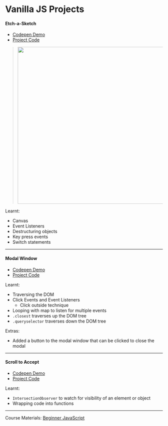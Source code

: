 # Vanilla JS Projects

#### Etch-a-Sketch
* [Codepen Demo](https://codepen.io/leannethng/pen/dyPBggo)
* [Project Code](https://github.com/leannethng/beginner-javascript/tree/master/exercises/33-Etch-a-Sketch)


 > <img src="https://github.com/leannethng/beginner-javascript/blob/e46ff9f07a33542fdfd4209c9288341b917c5cac/exercises/33%20-%20Etch-a-Sketch/Etch-a-Sketch.gif" width='500'/>
 
 Learnt: 
 - Canvas 
 - Event Listeners 
 - Destructuring objects 
 - Key press events 
 - Switch statements

---
#### Modal Window
* [Codepen Demo](https://codepen.io/leannethng/pen/bGNXJOb)
* [Project Code](https://github.com/leannethng/beginner-javascript/tree/master/exercises/34-Click-Outside)

Learnt:
- Traversing the DOM
- Click Events and Event Listeners
  - Click outside technique
- Looping with map to listen for multiple events
- `.closest` traverses up the DOM tree
- `.queryselector` traverses down the DOM tree

Extras: 
- Added a button to the modal window that can be clicked to close the modal

---
#### Scroll to Accept
* [Codepen Demo](https://codepen.io/leannethng/pen/wvawmEy)
* [Project Code](https://github.com/leannethng/beginner-javascript/tree/master/exercises/35-Scroll-To-Accept)

Learnt:
- `IntersectionObserver` to watch for visibility of an element or object
- Wrapping code into functions

---

Course Materials: [Beginner JavaScript](https://BeginnerJavaScript.com)



